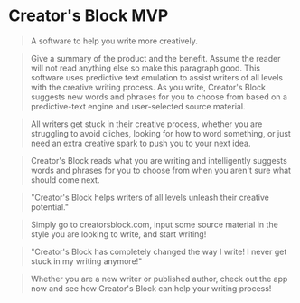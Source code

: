 

# Creator's Block MVP #

<!-- 
> This material was originally posted [here](http://www.quora.com/What-is-Amazons-approach-to-product-development-and-product-management). It is reproduced here for posterities sake.

There is an approach called "working backwards" that is widely used at Amazon. They work backwards from the customer, rather than starting with an idea for a product and trying to bolt customers onto it. While working backwards can be applied to any specific product decision, using this approach is especially important when developing new products or features.

For new initiatives a product manager typically starts by writing an internal press release announcing the finished product. The target audience for the press release is the new/updated product's customers, which can be retail customers or internal users of a tool or technology. Internal press releases are centered around the customer problem, how current solutions (internal or external) fail, and how the new product will blow away existing solutions.

If the benefits listed don't sound very interesting or exciting to customers, then perhaps they're not (and shouldn't be built). Instead, the product manager should keep iterating on the press release until they've come up with benefits that actually sound like benefits. Iterating on a press release is a lot less expensive than iterating on the product itself (and quicker!).

If the press release is more than a page and a half, it is probably too long. Keep it simple. 3-4 sentences for most paragraphs. Cut out the fat. Don't make it into a spec. You can accompany the press release with a FAQ that answers all of the other business or execution questions so the press release can stay focused on what the customer gets. My rule of thumb is that if the press release is hard to write, then the product is probably going to suck. Keep working at it until the outline for each paragraph flows. 

Oh, and I also like to write press-releases in what I call "Oprah-speak" for mainstream consumer products. Imagine you're sitting on Oprah's couch and have just explained the product to her, and then you listen as she explains it to her audience. That's "Oprah-speak", not "Geek-speak".

Once the project moves into development, the press release can be used as a touchstone; a guiding light. The product team can ask themselves, "Are we building what is in the press release?" If they find they're spending time building things that aren't in the press release (overbuilding), they need to ask themselves why. This keeps product development focused on achieving the customer benefits and not building extraneous stuff that takes longer to build, takes resources to maintain, and doesn't provide real customer benefit (at least not enough to warrant inclusion in the press release).
 -->
  > A software to help you write more creatively.

  > Give a summary of the product and the benefit. Assume the reader will not read anything else so make this paragraph good.
  > This software uses predictive text emulation to assist writers of all levels with the creative writing process. As you write,
  > Creator's Block suggests new words and phrases for you to choose from based on a predictive-text engine and user-selected source material. 

  > All writers get stuck in their creative process, whether you are struggling to avoid cliches, looking for how to word something, or just need
  > an extra creative spark to push you to your next idea. 

  > Creator's Block reads what you are writing and intelligently suggests words and phrases for you to choose from when you aren't sure what should come next.

  > "Creator's Block helps writers of all levels unleash their creative potential."

  > Simply go to creatorsblock.com, input some source material in the style you are looking to write, and start writing! 

  > "Creator's Block has completely changed the way I write! I never get stuck in my writing anymore!"

  > Whether you are a new writer or published author, check out the app now and see how Creator's Block can help your writing process!